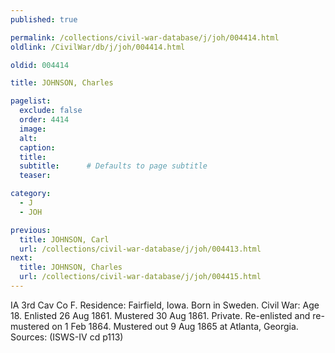 ```yaml
---
published: true

permalink: /collections/civil-war-database/j/joh/004414.html
oldlink: /CivilWar/db/j/joh/004414.html

oldid: 004414

title: JOHNSON, Charles

pagelist:
  exclude: false
  order: 4414
  image: 
  alt:
  caption:
  title:
  subtitle:      # Defaults to page subtitle
  teaser:

category: 
  - J 
  - JOH

previous:
  title: JOHNSON, Carl
  url: /collections/civil-war-database/j/joh/004413.html  
next:
  title: JOHNSON, Charles
  url: /collections/civil-war-database/j/joh/004415.html   
---
```

IA 3rd Cav Co F. Residence: Fairfield, Iowa. Born in Sweden. Civil War: Age 18. Enlisted 26 Aug 1861. Mustered 30 Aug 1861. Private. Re-enlisted and re-mustered on 1 Feb 1864. Mustered out 9 Aug 1865 at Atlanta, Georgia. Sources: (ISWS-IV cd p113)